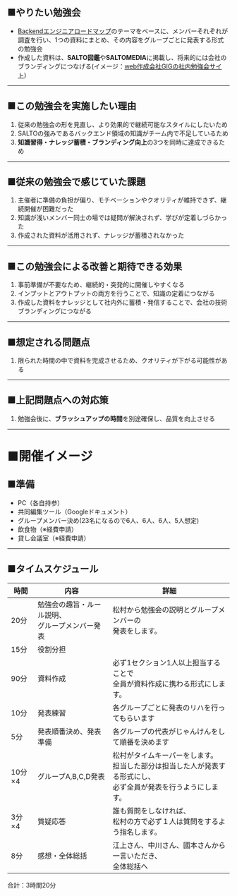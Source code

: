## ■やりたい勉強会

- [Backendエンジニアロードマップ](https://roadmap.sh/backend?fl=1)のテーマをベースに、メンバーそれぞれが調査を行い、1つの資料にまとめ、その内容をグループごとに発表する形式の勉強会
- 作成した資料は、**SALTO図鑑**や**SALTOMEDIA**に掲載し、将来的には会社のブランディングにつなげる(イメージ：[web作成会社GIGの社内勉強会サイト](https://giginc.co.jp/blog/study))

---
## ■この勉強会を実施したい理由

1. 従来の勉強会の形を見直し、より効果的で継続可能なスタイルにしたいため
2. SALTOの強みであるバックエンド領域の知識がチーム内で不足しているため
3. **知識習得・ナレッジ蓄積・ブランディング向上**の3つを同時に達成できるため

---
## ■従来の勉強会で感じていた課題

1. 主催者に準備の負担が偏り、モチベーションやクオリティが維持できず、継続開催が困難だった
2. 知識が浅いメンバー同士の場では疑問が解決されず、学びが定着しづらかった
3. 作成された資料が活用されず、ナレッジが蓄積されなかった

---
## ■この勉強会による改善と期待できる効果

1. 事前準備が不要なため、継続的・突発的に開催しやすくなる
2. インプットとアウトプットの両方を行うことで、知識の定着につながる
3. 作成した資料をナレッジとして社内外に蓄積・発信することで、会社の技術ブランディングにつながる

---
## ■想定される問題点

1. 限られた時間の中で資料を完成させるため、クオリティが下がる可能性がある

---
## ■上記問題点への対応策

1. 勉強会後に、**ブラッシュアップの時間**を別途確保し、品質を向上させる

---
# ■開催イメージ

## ■準備
- PC（各自持参）
- 共同編集ツール（Googleドキュメント）
- グループメンバー決め(23名になるので6人、6人、6人、5人想定)
- 飲食物（※経費申請）
- 貸し会議室（※経費申請）

---
## ■タイムスケジュール

| 時間    | 内容                          | 詳細                                                             |
| ----- | --------------------------- | -------------------------------------------------------------- |
| 20分   | 勉強会の趣旨・ルール説明、<br>グループメンバー発表 | 松村から勉強会の説明とグループメンバーの<br>発表をします。                                |
| 15分   | 役割分担                        |                                                                |
| 90分   | 資料作成                        | 必ず1セクション1人以上担当することで<br>全員が資料作成に携わる形式にします。                      |
| 10分   | 発表練習                        | 各グループごとに発表のリハを行ってもらいます                                         |
| 5分    | 発表順番決め、発表準備                 | 各グループの代表がじゃんけんをして順番を決めます                                       |
| 10分×4 | グループA,B,C,D発表               | 松村がタイムキーパーをします。<br>担当した部分は担当した人が発表する形式にし、<br>必ず全員が発表を行うようにします。 |
| 3分×4  | 質疑応答                        | 誰も質問をしなければ、<br>松村の方で必ず１人は質問をするよう指名します。                         |
| 8分    | 感想・全体総括                     | 江上さん、中川さん、國本さんから一言いただき、<br>全体総括へ                               |

合計：3時間20分






